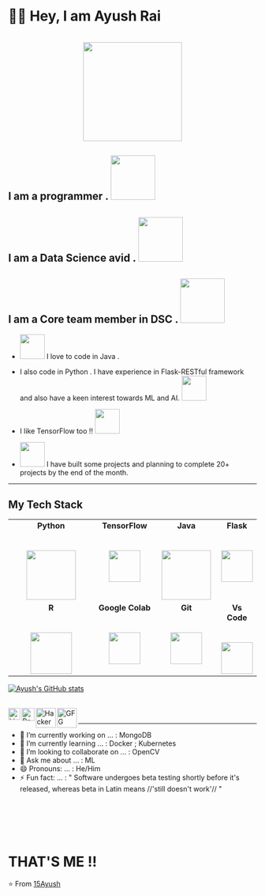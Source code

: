 # 👋🏻 Hey, I am Ayush Rai
<div align="center">
	<br>
	<img src="https://media.giphy.com/media/p4NLw3I4U0idi/giphy.gif" width="200" height="200">
</div>

## I am a programmer . <img src="https://media.giphy.com/media/xT9IgzoKnwFNmISR8I/giphy.gif" width=90 height=90> 
## I am a Data Science avid . <img src="https://media.giphy.com/media/3osxYc2axjCJNsCXyE/giphy.gif" width=90 height=90> 
## I am a Core team member in DSC . <img src="https://media.giphy.com/media/eIahGoLu190H4EASVU/giphy.gif" width=90 height=90> 

- <img src="https://seeklogo.com/images/J/java-logo-7F8B35BAB3-seeklogo.com.png" width=50 height=50>  I love to code in Java . 

- I also code in Python . I have experience in Flask-RESTful framework and also have a keen interest towards ML and AI. <img src="https://media.giphy.com/media/LMt9638dO8dftAjtco/giphy.gif" width=50 height=50><br>

-  I like TensorFlow too !! <img src="https://media.giphy.com/media/SU2ic3wTfuC6JhD1lA/giphy.gif" width=50 height=50>  <br>

- <img src="https://media.giphy.com/media/lKvZmLmHNaI80/giphy.gif" width=50 height=50>  I have built some projects and planning to complete 20+ projects by the end of the month.<br>

---------------------------------------------------


## My Tech Stack

<table>
  <tbody>
    <tr valign="top">
      <td width="25%" align="center">
	      <span><strong>Python</strong></span><br><br><br>
        <img height="100px" src="https://i.pinimg.com/originals/ca/00/60/ca0060f3414e6e20b75983acddafad53.gif">
      </td>
      <td width="25%" align="center">
	      <span><strong>TensorFlow</strong></span><br><br><br>
        <img height="64px" src="https://media.giphy.com/media/SU2ic3wTfuC6JhD1lA/giphy.gif">
      </td>
      <td width="25%" align="center">
        <span><strong>Java</strong></span><br><br><br>
        <img height="100px" src="https://www.probytes.net/wp-content/uploads/2019/07/java-logo-vector-768x768.png">
      </td>
      <td width="25%" align="center">
        <span><strong>Flask</strong></span><br><br><br>
        <img height="64px" src="https://miro.medium.com/max/876/1*0G5zu7CnXdMT9pGbYUTQLQ.png">
      </td>
     </tr>
    <tr valign="top">
      <td width="35%" align="center">
        <span><strong>R</strong></span><br><br><br>
        <img height="84px" src="https://cityu-bioinformatics.netlify.app/img/headers/R5r.png">
      </td>
      <td width="25%" align="center">
        <span><strong>Google Colab</strong></span><br><br><br>
        <img height="64px" src="https://miro.medium.com/max/496/0*cbr_9kvPaWDbocSm.jpeg">
      </td>
      <td width="25%" align="center">
        <span><strong>Git</strong></span><br><br><br>
        <img height="64px" src="https://media.giphy.com/media/kH1DBkPNyZPOk0BxrM/giphy.gif">
      </td>
      <td width="25%" align="center">
        <span><strong>Vs Code</strong></span><br><br><br>
        <img height="64px" src="https://media4.giphy.com/media/SS8CV2rQdlYNLtBCiF/giphy.gif">
      </td>
    </tr>

  </tbody>
</table>

[![Ayush's GitHub stats](https://github-readme-stats.vercel.app/api?username=15Ayush)](https://github.com/anuraghazra/github-readme-stats)

<br>

  <a href="https://www.linkedin.com/in/ayush-rai-778302171/">
    <img align="left" alt="Linkedin" width="24px" src="https://github.com/TheDudeThatCode/TheDudeThatCode/blob/master/Assets/Linkedin.svg" />
  </a>
  <a href="work.15Ayush@rediffmail.com">
    <img align="left" alt="Rediff" width="26px" src="https://play-lh.googleusercontent.com/hGSAM4FBuxjt7J8UyAc6hhukWSH2RR9_OPZ9Qf5Ui09RL9O_n3q217WEYzqqYpdnQYEr" />
  </a>
  <a href="https://www.hackerrank.com/ayushrai15">
    <img align="left" alt="HackerRank" width="40px" src="https://upload.wikimedia.org/wikipedia/commons/4/40/HackerRank_Icon-1000px.png" />
   </a>
  <a href="https://auth.geeksforgeeks.org/user/imposter22/practice/">
    <img align="left" alt="GFG" width="40px" src="![image](https://user-images.githubusercontent.com/70145826/131970745-8b6ac6e9-23ab-4920-9748-82b21f7e2f16.png)" />
   </a>
  
<br>

-----------------------------------------------------

- 🔭 I’m currently working on ... :  MongoDB
- 🌱 I’m currently learning ... :  Docker ; Kubernetes
- 👯 I’m looking to collaborate on ... :  OpenCV
- 💬 Ask me about ... :  ML
- 😄 Pronouns: ... :  He/Him
- ⚡ Fun fact: ... :  " Software undergoes beta testing shortly before it's released, whereas beta in Latin means //'still doesn't work'// "


<br><br><br><br>

# THAT'S ME !!

⭐️ From [15Ayush](https://github.com/15Ayush)
